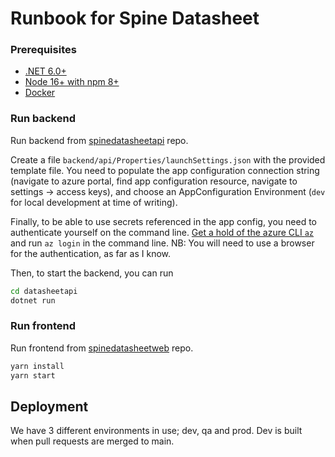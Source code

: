 # Runbook for Spine Datasheet

### Prerequisites

- [.NET 6.0+](https://dotnet.microsoft.com/download/dotnet/6.0)
- [Node 16+ with npm 8+](https://github.com/nodesource/distributions/blob/master/README.md)
- [Docker](https://docs.docker.com/engine/install/)

### Run backend

Run backend from [spinedatasheetapi](https://github.com/equinor/spinedatasheetapi) repo.

Create a file `backend/api/Properties/launchSettings.json` with the provided
template file. You need to populate the app configuration connection string
(navigate to azure portal, find app configuration resource, navigate to
settings -> access keys), and choose an AppConfiguration Environment (`dev` for
local development at time of writing).

Finally, to be able to use secrets referenced in the app config, you need to
authenticate yourself on the command line. [Get a hold of the azure CLI
`az`](https://docs.microsoft.com/en-us/cli/azure/install-azure-cli) and run `az login` in the command line. NB: You will need to use a browser for the
authentication, as far as I know.

Then, to start the backend, you can run

```cmd
cd datasheetapi
dotnet run
```

### Run frontend

Run frontend from [spinedatasheetweb](https://github.com/equinor/spinedatasheetweb) repo.

```cmd
yarn install
yarn start
```

## Deployment

We have 3 different environments in use; dev, qa and prod. Dev is built
when pull requests are merged to main. 